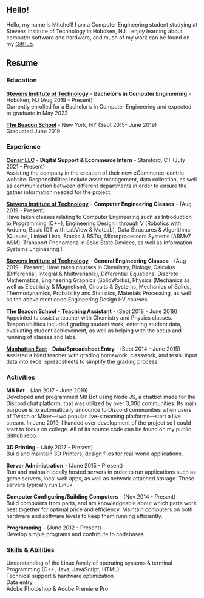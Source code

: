 ## Hello!

Hello, my name is Mitchell! I am a Computer Engineering student studying at Stevens Institute of Technology in Hoboken, NJ. I enjoy learning about computer software and hardware, and much of my work can be found on my [GitHub](https://github.com/MAPReiff/).

## Resume
### Education

**[Stevens Institute of Technology](https://stevens.edu)** - **Bachelor’s in Computer Engineering** - Hoboken, NJ (Aug 2019 - Present)  
Currently enrolled for a Bachelor’s in Computer Engineering and expected to graduate in May 2023


**[The Beacon School](http://beaconschool.org/)** - New York, NY (Sept 2015- June 2019)  
Graduated June 2019

### Experience

**[Conair LLC](conair.com)** - **Digital Support & Ecommerce Intern** - Stamford, CT (July 2021 - Present)  
Assisting the company in the creation of their new eCommerce-centric website. Responsibilities include asset management, data collection, as well as communication between different departments in order to ensure the gather information needed for the project.

**[Stevens Institute of Technology](https://stevens.edu)** - **Computer Engineering Classes** - (Aug 2019 - Present)  
Have taken classes relating to Computer Engineering such as Introduction to Programming (C++), Engineering Design I through V (Robotics with Arduino, Basic IOT with LabView & MatLab), Data Structures & Algorithms (Queues, Linked Lists, Stacks & BSTs), Microprocessors Systems (ARMv7 ASM), Transport Phenomena in Solid State Devices, as well as Information Systems Engineering I.

**[Stevens Institute of Technology](https://stevens.edu)** - **General Engineering Classes** - (Aug 2019 - Present) 
Have taken courses in Chemistry, Biology, Calculus (Differential, Integral & Multivariable), Differential Equations, Discrete Mathematics, Engineering Graphics (SolidWorks), Physics (Mechanics as well as Electricity & Magnetism), Circuits & Systems, Mechanics of Solids, Thermodynamics, Probability and Statistics, Materials Processing, as well as the above mentioned Engineering Design I-V courses.

**[The Beacon School](http://beaconschool.org/)** - **Teaching Assistant** - (Sept 2018 - June 2019)  
Appointed to assist a teacher with Chemistry and Physics classes. Responsibilities included grading student work, entering student data, evaluating student achievement, as well as helping with the setup and running of classes and labs.

**[Manhattan East](https://www.manhattaneastschool.nyc/)** - **Data/Spreadsheet Entry** - (Sept 2014 - June 2015)  
Assisted a blind teacher with grading homework, classwork, and tests. Input data into excel spreadsheets to simplify the grading process.

### Activities

**M8 Bot** - (Jan 2017 - June 2019)  
Developed and programmed M8 Bot using Node JS, a chatbot made for the Discord chat platform, that was utilized by over 3,000 communities. Its main purpose is to automatically announce to Discord communities when users of Twitch or Mixer—two popular live-streaming platforms—start a live stream. In June 2019, I handed over development of the project so I could start to focus on college. All of its source code can be found on my public [Github repo](https://github.com/MAPReiff/M8-Bot).

**3D Printing** - (July 2017 - Present)  
Build and maintain 3D Printers, design files for real-world applications.

**Server Administration** - (June 2015 - Present)  
Run and maintain locally hosted servers in order to run applications such as game servers, local web apps, as well as network-attached storage. These servers typically run Linux.

**Computer Configuring/Building Computers** - (Nov 2014 - Present)  
Build computers from parts, and am knowledgeable about which parts work best together for optimal price and efficiency. Maintain computers on both hardware and software levels to keep them running efficiently.

**Programming** - (June 2012 - Present)  
Develop simple programs and contribute to codebases.

### Skills & Abilities

Understanding of the Linux family of operating systems & terminal  
Programming (C++, Java, JavaScript, HTML)  
Technical support & hardware optimization  
Data entry  
Adobe Photoshop & Adobe Premiere Pro
